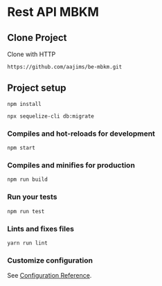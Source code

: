 # Rest API MBKM 

## Clone Project 
Clone with HTTP
```
https://github.com/aajims/be-mbkm.git
```
## Project setup
```
npm install
```
```
npx sequelize-cli db:migrate
```

### Compiles and hot-reloads for development
```
npm start
```

### Compiles and minifies for production
```
npm run build
```

### Run your tests
```
npm run test
```

### Lints and fixes files
```
yarn run lint
```

### Customize configuration
See [Configuration Reference](https://cli.vuejs.org/config/).